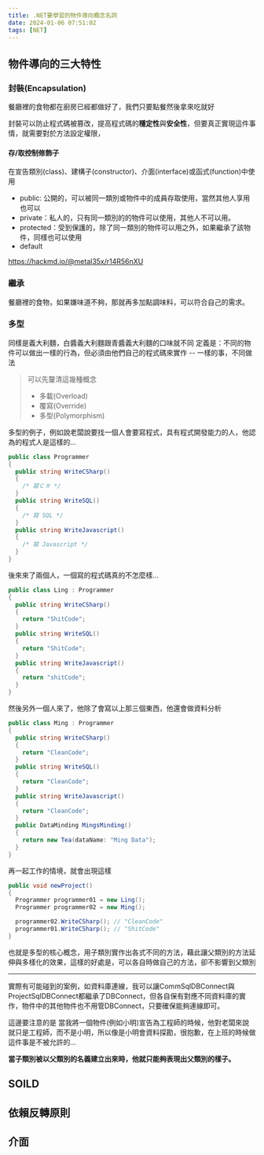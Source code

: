 ```yaml
---
title: .NET要學習的物件導向概念名詞
date: 2024-01-06 07:51:02
tags: [NET]
---
```


## 物件導向的三大特性
### 封裝(Encapsulation)
餐廳裡的食物都在廚房已經都做好了，我們只要點餐然後拿來吃就好

封裝可以防止程式碼被篡改，提高程式碼的**穩定性**與**安全性**，但要真正實現這件事情，就需要對於方法設定權限，

#### 存/取控制修飾子
在宣告類別(class)、建構子(constructor)、介面(interface)或函式(function)中使用
* public: 公開的，可以被同一類別或物件中的成員存取使用，當然其他人享用也可以
* private：私人的，只有同一類別的的物件可以使用，其他人不可以用。
* protected：受到保護的，除了同一類別的物件可以用之外，如果繼承了該物件，同樣也可以使用
* default

https://hackmd.io/@metal35x/r14R56nXU

### 繼承
餐廳裡的食物，如果嫌味道不夠，那就再多加點調味料，可以符合自己的需求。




### 多型
同樣是義大利麵，白醬義大利麵跟青醬義大利麵的口味就不同
定義是：不同的物件可以做出一樣的行為，但必須由他們自己的程式碼來實作
-- 一樣的事，不同做法

> 可以先釐清這幾種概念
> * 多載(Overload)
> * 覆寫(Override)
> * 多型(Polymorphism)

多型的例子，例如說老闆說要找一個人會要寫程式，具有程式開發能力的人，他認為的程式人是這樣的...

```c#
public class Programmer
{
  public string WriteCSharp()
  {
    /* 寫Ｃ＃ */
  }
  public string WriteSQL()
  {
    /* 寫 SQL */
  }
  public string WriteJavascript()
  {
    /* 寫 Javascript */
  }
}
```

後來來了兩個人，一個寫的程式碼真的不怎麼樣...

```C#
public class Ling : Programmer
{
  public string WriteCSharp()
  {
    return "ShitCode";
  }
  public string WriteSQL()
  {
    return "ShitCode";
  }
  public string WriteJavascript()
  {
    return "shitCode";
  }
}
```

然後另外一個人來了，他除了會寫以上那三個東西，他還會做資料分析

```C#
public class Ming : Programmer
{
  public string WriteCSharp()
  {
    return "CleanCode";
  }
  public string WriteSQL()
  {
    return "CleanCode";
  }
  public string WriteJavascript()
  {
    return "CleanCode";
  }
  public DataMinding MingsMinding()
  {
    return new Tea(dataName: "Ming Data");
  }
}
```
再一起工作的情境，就會出現這樣

```C#
public void newProject()
{
  Programmer programmer01 = new Ling();
  Programmer programmer02 = new Ming();

  programmer02.WriteCSharp(); // "CleanCode"
  programmer01.WriteCSharp(); // "ShitCode"
}
```

也就是多型的核心概念，用子類別實作出各式不同的方法，藉此讓父類別的方法延伸與多樣化的效果，這樣的好處是，可以各自時做自己的方法，卻不影響到父類別

--------------
實際有可能碰到的案例，如資料庫連線，我可以讓CommSqlDBConnect與ProjectSqlDBConnect都繼承了DBConnect，但各自保有對應不同資料庫的實作，物件中的其他物件也不用管DBConnect，只要確保能夠連線即可。

這邊要注意的是
當我將一個物件(例如小明)宣告為工程師的時候，他對老闆來說就只是工程師，而不是小明，所以像是小明會資料探勘，很抱歉，在上班的時候做這件事是不被允許的...

**當子類別被以父類別的名義建立出來時，他就只能夠表現出父類別的樣子。**


## SOILD 
## 依賴反轉原則
## 介面
